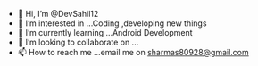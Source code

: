 - 👋 Hi, I’m @DevSahil12
- 👀 I’m interested in ...Coding ,developing new things
- 🌱 I’m currently learning ...Android Development
- 💞️ I’m looking to collaborate on ...
- 📫 How to reach me ...email me on sharmas80928@gmail.com

<!---
DevSahil12/DevSahil12 is a ✨ special ✨ repository because its `README.md` (this file) appears on your GitHub profile.
You can click the Preview link to take a look at your changes.
--->
